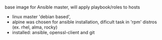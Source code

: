 base image for Ansible master, will apply playbook/roles to hosts

- linux master 'debian based', 
- alpine was chosen for ansible installation, dificult task in 'rpm' distros (ex. rhel, alma, rocky)
- installed: ansible, openssl-client and git

